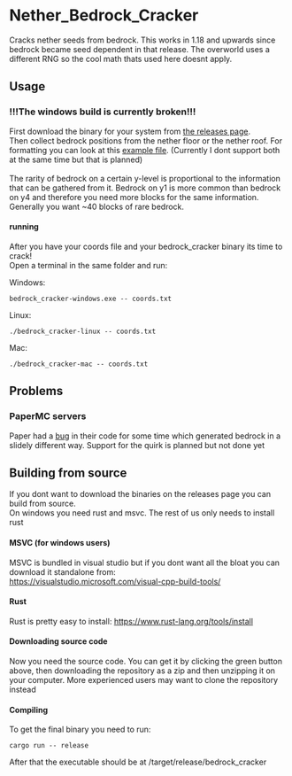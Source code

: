# Nether_Bedrock_Cracker
Cracks nether seeds from bedrock. This works in 1.18 and upwards since bedrock became seed dependent in that release.
The overworld uses a different RNG so the cool math thats used here doesnt apply.

## Usage

### !!!The windows build is currently broken!!!

First download the binary for your system from [the releases page](https://github.com/19MisterX98/Nether_Bedrock_Cracker/releases/tag/latest).<br>
Then collect bedrock positions from the nether floor or the nether roof. For formatting you can look at this [example file](https://github.com/19MisterX98/Nether_Bedrock_Cracker/blob/master/example_coords.txt). (Currently I dont support both at the same time but that is planned)
<br>
<br>
The rarity of bedrock on a certain y-level is proportional to the information that can be gathered from it. Bedrock on y1 is more common than bedrock on y4 and therefore you need more blocks for the same information. Generally you want ~40 blocks of rare bedrock.

#### running
After you have your coords file and your bedrock_cracker binary its time to crack! <br>
Open a terminal in the same folder and run:<br>

Windows:

    bedrock_cracker-windows.exe -- coords.txt
    
Linux:

    ./bedrock_cracker-linux -- coords.txt
    
Mac:

    ./bedrock_cracker-mac -- coords.txt


## Problems
### PaperMC servers
Paper had a [bug](https://github.com/PaperMC/Paper/pull/8474) in their code for some time which generated bedrock in a slidely different way. Support for the quirk is planned but not done yet


## Building from source
If you dont want to download the binaries on the releases page you can build from source. <br>
On windows you need rust and msvc. The rest of us only needs to install rust <br>

#### MSVC (for windows users)
MSVC is bundled in visual studio but if you dont want all the bloat you can download it standalone from: <br>
https://visualstudio.microsoft.com/visual-cpp-build-tools/

#### Rust
Rust is pretty easy to install:
https://www.rust-lang.org/tools/install

#### Downloading source code
Now you need the source code. You can get it by clicking the green button above, then downloading the repository as a zip and then unzipping it on your computer. More experienced users may want to clone the repository instead

#### Compiling
To get the final binary you need to run:

    cargo run -- release
    
After that the executable should be at /target/release/bedrock_cracker
